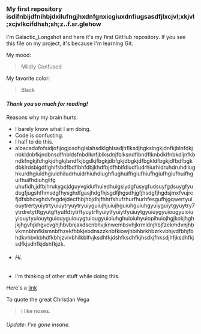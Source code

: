### My first repository isdifnbijdfnihbjdxilufngjhxdnfgnxicgiuxdnfiugsasdfjlxcjvl;xkjvl;xcjvlkcifdhsh;sh;z..f.sr.glehow

I'm Galactic_Longshot and here it's my first GitHub repository.
If you see this file on my project, it's because I'm learning Git.

My mood:

> Mildly Confused

My favorite color:

> Black

#### **_Thank you so much for reading!_**

Reasons why my brain hurts:
* I barely know what I am doing.
 * Code is confusting.
 * I half to do this.
 * albacadofofsidjofijogjosdhglslahsdklghlsadjhflksdjhgkslngkjdnfkjblnfdkjnbkldnbfkjndbnsdlfnbldsfnbdlknfjblksdnjfblksndflbndflknbdklfnbkdljnfkbndkfngkjfdhgkjdhgkjlsndfkjbgdkjfbgkjdbfgkjdbgkjdfbgkldfbgkjdfbdfbgkdbkirdsbigdfighifsbdfbdfibhfdbjkhdfbjdfhbifdiudfiudrhiurhidruhdruhdilughkurdhgiuldhgiuldhiludrhuidrhiuhdiughfiughuifhgiufhiufhgiufhgiufhuifhguifhuifhdiuhglifg uhufidh,jdfbjhrukygcjdguyvgidufhuiedhuigsiydgfusygfudsuyfgdsuygfyudsgfjugshfhmsdgfhysghdfgasjhdgfhjsgdfjhgsdhjgfjhsdgfjhgdsjmxfvujrc fjdfsbhcvghdvfegdejdecfhbjhbjdhjfhhrfshufrhurfhurhfesgufhjgqwertyuiouytrertyuiytrtyuiuytryuytryuiyguiujhjuiujhguiuhguiuhgyuiyguiytgyuytry7ytrdretytftgyutgftyutfdtytrftyuytrftyuiytfyuiytfyuiuytgyuiuygyuiougyuioiuyiouytyuiouytguiouyguiouygtuiougyuioiuhghuioiuhyuiopihuiojhgjkokjhghjkjhgvhjkhgvcvghjhbvbnjakdscnbhvjknwembsvhjkrmldnjhbjfzekmdvnjhbvkmnbhnfklsmnbfhzekfhbkjebdnszzknbfkiowjhbihbrkhbzrkvbhjvdfbhjfbhdkvhbvkbhdfkbhjzvivbhilkblfvjksdhfkjdshfksdhfkjhsdkjfhksdjhfjksdhfkjsdfkjsdhfkjdshfkjzk.
  * ###### Hi.
 * I'm thinking of other stuff while doing this.

Here's a [link](https://www.youtube.com/watch?v=dQw4w9WgXcQ)

To quote the great Christian Vega

> I like noses.

###### Update: I've gone insane.
